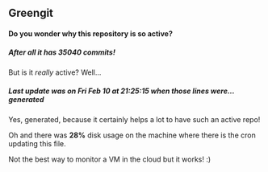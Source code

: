 ## Greengit

#### Do you wonder why this repository is so active?

##### After all it has 35040 commits!

But is it *really* active? Well...

##### Last update was on Fri Feb 10 at 21:25:15 when those lines were... generated

Yes, generated, because it certainly helps a lot to have such an active repo!

Oh and there was **28%** disk usage on the machine
where there is the cron updating this file.

Not the best way to monitor a VM in the cloud but it works! :)
